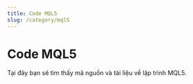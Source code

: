 ```yaml
---
title: Code MQL5
slug: /category/mql5
---
```


# Code MQL5

Tại đây bạn sẽ tìm thấy mã nguồn và tài liệu về lập trình MQL5.
